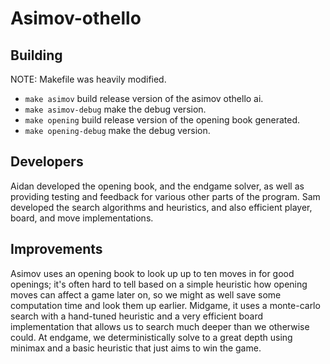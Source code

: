 # Asimov-othello

## Building

NOTE: Makefile was heavily modified.

 * `make asimov` build release version of the asimov othello ai.
 * `make asimov-debug` make the debug version.
 * `make opening` build release version of the opening book generated.
 * `make opening-debug` make the debug version.

 ## Developers

 Aidan developed the opening book, and the endgame solver, as well as providing testing and feedback for various other parts of the program.
 Sam developed the search algorithms and heuristics, and also efficient player, board, and move implementations.

 ## Improvements

 Asimov uses an opening book to look up up to ten moves in for good openings; it's often hard to tell based on a simple heuristic how opening moves can affect a game later on, so we might as well save some computation time and look them up earlier.
 Midgame, it uses a monte-carlo search with a hand-tuned heuristic and a very efficient board implementation that allows us to search much deeper than we otherwise could.
At endgame, we deterministically solve to a great depth using minimax and a basic heuristic that just aims to win the game.
